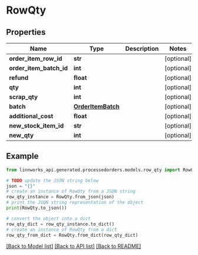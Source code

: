 # RowQty


## Properties

Name | Type | Description | Notes
------------ | ------------- | ------------- | -------------
**order_item_row_id** | **str** |  | [optional] 
**order_item_batch_id** | **int** |  | [optional] 
**refund** | **float** |  | [optional] 
**qty** | **int** |  | [optional] 
**scrap_qty** | **int** |  | [optional] 
**batch** | [**OrderItemBatch**](OrderItemBatch.md) |  | [optional] 
**additional_cost** | **float** |  | [optional] 
**new_stock_item_id** | **str** |  | [optional] 
**new_qty** | **int** |  | [optional] 

## Example

```python
from linnworks_api.generated.processedorders.models.row_qty import RowQty

# TODO update the JSON string below
json = "{}"
# create an instance of RowQty from a JSON string
row_qty_instance = RowQty.from_json(json)
# print the JSON string representation of the object
print(RowQty.to_json())

# convert the object into a dict
row_qty_dict = row_qty_instance.to_dict()
# create an instance of RowQty from a dict
row_qty_from_dict = RowQty.from_dict(row_qty_dict)
```
[[Back to Model list]](../README.md#documentation-for-models) [[Back to API list]](../README.md#documentation-for-api-endpoints) [[Back to README]](../README.md)


